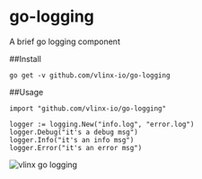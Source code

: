 # go-logging
A brief go logging component

##Install

    go get -v github.com/vlinx-io/go-logging

##Usage
	

    import "github.com/vlinx-io/go-logging"
    
    logger := logging.New("info.log", "error.log")
	logger.Debug("it's a debug msg")
	logger.Info("it's an info msg")
	logger.Error("it's an error msg")
	
![vlinx go logging](https://vlinx.io/resources/go-logging.png)




	